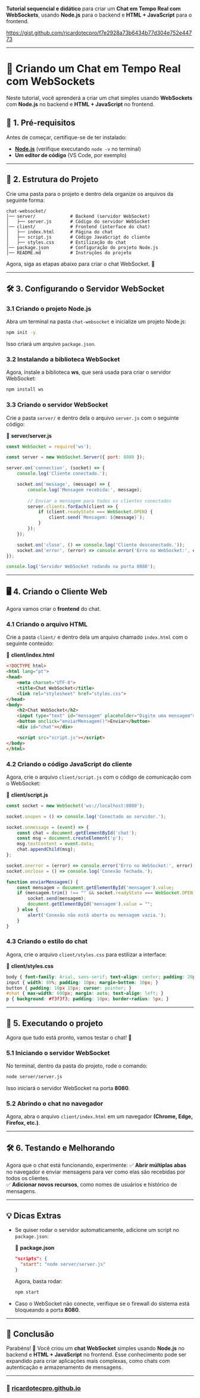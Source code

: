 **Tutorial sequencial e didático** para criar um **Chat em Tempo Real com WebSockets**, usando **Node.js** para o backend e **HTML + JavaScript** para o frontend.

https://gist.github.com/ricardotecpro/f7e2928a73b6434b77d304e752e44773

---

# **📝 Criando um Chat em Tempo Real com WebSockets**

Neste tutorial, você aprenderá a criar um chat simples usando **WebSockets** com **Node.js** no backend e **HTML + JavaScript** no frontend.

## **📌 1. Pré-requisitos**

Antes de começar, certifique-se de ter instalado:

- **[Node.js](https://nodejs.org/)** (verifique executando `node -v` no terminal)
- **Um editor de código** (VS Code, por exemplo)

---

## **📂 2. Estrutura do Projeto**

Crie uma pasta para o projeto e dentro dela organize os arquivos da seguinte forma:

```
chat-websocket/
│── server/             # Backend (servidor WebSocket)
│   ├── server.js       # Código do servidor WebSocket
│── client/             # Frontend (interface do chat)
│   ├── index.html      # Página do chat
│   ├── script.js       # Código JavaScript do cliente
│   ├── styles.css      # Estilização do chat
│── package.json        # Configuração do projeto Node.js
│── README.md           # Instruções do projeto
```

Agora, siga as etapas abaixo para criar o chat WebSocket. 🚀

---

## **🛠️ 3. Configurando o Servidor WebSocket**

### **3.1 Criando o projeto Node.js**

Abra um terminal na pasta `chat-websocket` e inicialize um projeto Node.js:

```sh
npm init -y
```

Isso criará um arquivo `package.json`.

### **3.2 Instalando a biblioteca WebSocket**

Agora, instale a biblioteca **ws**, que será usada para criar o servidor WebSocket:

```sh
npm install ws
```

### **3.3 Criando o servidor WebSocket**

Crie a pasta `server/` e dentro dela o arquivo `server.js` com o seguinte código:

📌 **server/server.js**

```js
const WebSocket = require('ws');

const server = new WebSocket.Server({ port: 8080 });

server.on('connection', (socket) => {
    console.log('Cliente conectado.');

    socket.on('message', (message) => {
        console.log('Mensagem recebida:', message);
        
        // Enviar a mensagem para todos os clientes conectados
        server.clients.forEach(client => {
            if (client.readyState === WebSocket.OPEN) {
                client.send(`Mensagem: ${message}`);
            }
        });
    });

    socket.on('close', () => console.log('Cliente desconectado.'));
    socket.on('error', (error) => console.error('Erro no WebSocket:', error));
});

console.log('Servidor WebSocket rodando na porta 8080');
```

---

## **🖥️ 4. Criando o Cliente Web**

Agora vamos criar o **frontend** do chat.

### **4.1 Criando o arquivo HTML**

Crie a pasta `client/` e dentro dela um arquivo chamado `index.html` com o seguinte conteúdo:

📌 **client/index.html**

```html
<!DOCTYPE html>
<html lang="pt">
<head>
    <meta charset="UTF-8">
    <title>Chat WebSocket</title>
    <link rel="stylesheet" href="styles.css">
</head>
<body>
    <h2>Chat WebSocket</h2>
    <input type="text" id="mensagem" placeholder="Digite uma mensagem">
    <button onclick="enviarMensagem()">Enviar</button>
    <div id="chat"></div>

    <script src="script.js"></script>
</body>
</html>
```

### **4.2 Criando o código JavaScript do cliente**

Agora, crie o arquivo `client/script.js` com o código de comunicação com o WebSocket:

📌 **client/script.js**

```js
const socket = new WebSocket('ws://localhost:8080');

socket.onopen = () => console.log('Conectado ao servidor.');

socket.onmessage = (event) => {
    const chat = document.getElementById('chat');
    const msg = document.createElement('p');
    msg.textContent = event.data;
    chat.appendChild(msg);
};

socket.onerror = (error) => console.error('Erro no WebSocket:', error);
socket.onclose = () => console.log('Conexão fechada.');

function enviarMensagem() {
    const mensagem = document.getElementById('mensagem').value;
    if (mensagem.trim() !== "" && socket.readyState === WebSocket.OPEN) {
        socket.send(mensagem);
        document.getElementById('mensagem').value = "";
    } else {
        alert('Conexão não está aberta ou mensagem vazia.');
    }
}
```

### **4.3 Criando o estilo do chat**

Agora, crie o arquivo `client/styles.css` para estilizar a interface:

📌 **client/styles.css**

```css
body { font-family: Arial, sans-serif; text-align: center; padding: 20px; }
input { width: 80%; padding: 10px; margin-bottom: 10px; }
button { padding: 10px 15px; cursor: pointer; }
#chat { max-width: 600px; margin: auto; text-align: left; }
p { background: #f3f3f3; padding: 10px; border-radius: 5px; }
```

---

## **🚀 5. Executando o projeto**

Agora que tudo está pronto, vamos testar o chat! 🎉

### **5.1 Iniciando o servidor WebSocket**

No terminal, dentro da pasta do projeto, rode o comando:

```sh
node server/server.js
```

Isso iniciará o servidor WebSocket na porta **8080**.

### **5.2 Abrindo o chat no navegador**

Agora, abra o arquivo `client/index.html` em um navegador **(Chrome, Edge, Firefox, etc.)**.

---

## **🛠️ 6. Testando e Melhorando**

Agora que o chat está funcionando, experimente: ✅ **Abrir múltiplas abas** no navegador e enviar mensagens para ver como elas são recebidas por todos os clientes.  
✅ **Adicionar novos recursos**, como nomes de usuários e histórico de mensagens.

---

## **💡 Dicas Extras**

- Se quiser rodar o servidor automaticamente, adicione um script no `package.json`:
    
    📌 **package.json**
    
    ```json
    "scripts": {
      "start": "node server/server.js"
    }
    ```
    
    Agora, basta rodar:
    
    ```sh
    npm start
    ```
    
- Caso o WebSocket não conecte, verifique se o firewall do sistema está bloqueando a porta **8080**.
    

---

## **🎯 Conclusão**

Parabéns! 🎉 Você criou um **chat WebSocket** simples usando **Node.js** no backend e **HTML + JavaScript** no frontend. Esse conhecimento pode ser expandido para criar aplicações mais complexas, como chats com autenticação e armazenamento de mensagens.

 
 
---

### 🚀 [ricardotecpro.github.io](https://ricardotecpro.github.io/)

